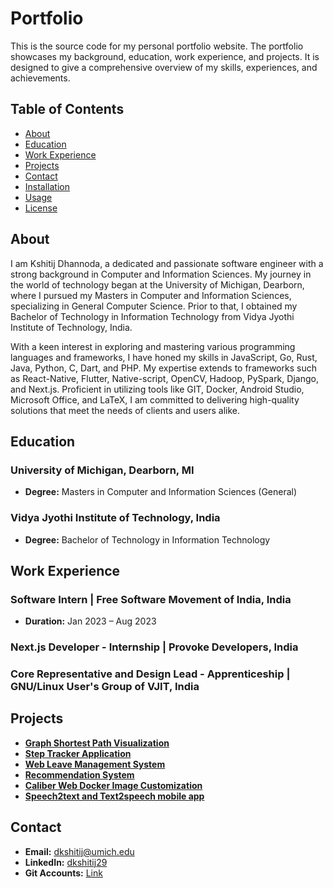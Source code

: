# Portfolio

This is the source code for my personal portfolio website. The portfolio showcases my background, education, work experience, and projects. It is designed to give a comprehensive overview of my skills, experiences, and achievements.

## Table of Contents
- [About](#about)
- [Education](#education)
- [Work Experience](#work-experience)
- [Projects](#projects)
- [Contact](#contact)
- [Installation](#installation)
- [Usage](#usage)
- [License](#license)

## About
I am Kshitij Dhannoda, a dedicated and passionate software engineer with a strong background in Computer and Information Sciences. My journey in the world of technology began at the University of Michigan, Dearborn, where I pursued my Masters in Computer and Information Sciences, specializing in General Computer Science. Prior to that, I obtained my Bachelor of Technology in Information Technology from Vidya Jyothi Institute of Technology, India.

With a keen interest in exploring and mastering various programming languages and frameworks, I have honed my skills in JavaScript, Go, Rust, Java, Python, C, Dart, and PHP. My expertise extends to frameworks such as React-Native, Flutter, Native-script, OpenCV, Hadoop, PySpark, Django, and Next.js. Proficient in utilizing tools like GIT, Docker, Android Studio, Microsoft Office, and LaTeX, I am committed to delivering high-quality solutions that meet the needs of clients and users alike.

## Education
### University of Michigan, Dearborn, MI
- **Degree:** Masters in Computer and Information Sciences (General)

### Vidya Jyothi Institute of Technology, India
- **Degree:** Bachelor of Technology in Information Technology

## Work Experience
### Software Intern | Free Software Movement of India, India
- **Duration:** Jan 2023 – Aug 2023

### Next.js Developer - Internship | Provoke Developers, India

### Core Representative and Design Lead - Apprenticeship | GNU/Linux User's Group of VJIT, India

## Projects
- **[Graph Shortest Path Visualization](https://portfolio-dkshitij29-181549a0ac72bb7f35f3125b97a892cd746ce9ebcf.gitlab.io/pages/project1.html)**
- **[Step Tracker Application](https://portfolio-dkshitij29-181549a0ac72bb7f35f3125b97a892cd746ce9ebcf.gitlab.io/pages/project2.html)**
- **[Web Leave Management System](https://portfolio-dkshitij29-181549a0ac72bb7f35f3125b97a892cd746ce9ebcf.gitlab.io/pages/project3.html)**
- **[Recommendation System](https://portfolio-dkshitij29-181549a0ac72bb7f35f3125b97a892cd746ce9ebcf.gitlab.io/pages/project4.html)**
- **[Caliber Web Docker Image Customization](https://portfolio-dkshitij29-181549a0ac72bb7f35f3125b97a892cd746ce9ebcf.gitlab.io/pages/project5.html)**
- **[Speech2text and Text2speech mobile app](https://portfolio-dkshitij29-181549a0ac72bb7f35f3125b97a892cd746ce9ebcf.gitlab.io/pages/project6.html)**

## Contact
- **Email:** [dkshitij@umich.edu](mailto:dkshitij@umich.edu)
- **LinkedIn:** [dkshitij29](https://www.linkedin.com/in/dkshitij29)
- **Git Accounts:** [Link](pages/git_accounts.html)
